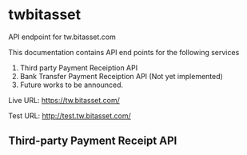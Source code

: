 # twbitasset
API endpoint for tw.bitasset.com

This documentation contains API end points for the following services

1.  Third party Payment Receiption API
2.  Bank Transfer Payment Receiption API (Not yet implemented)
3.  Future works to be announced.

Live URL:
https://tw.bitasset.com/

Test URL:
http://test.tw.bitasset.com/

## Third-party Payment Receipt API

```sss
```
